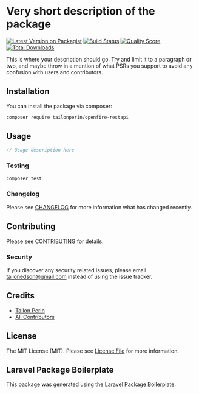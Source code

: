 # Very short description of the package

[![Latest Version on Packagist](https://img.shields.io/packagist/v/tailonperin/openfire-restapi.svg?style=flat-square)](https://packagist.org/packages/tailonperin/openfire-restapi)
[![Build Status](https://img.shields.io/travis/tailonperin/openfire-restapi/master.svg?style=flat-square)](https://travis-ci.org/tailonperin/openfire-restapi)
[![Quality Score](https://img.shields.io/scrutinizer/g/tailonperin/openfire-restapi.svg?style=flat-square)](https://scrutinizer-ci.com/g/tailonperin/openfire-restapi)
[![Total Downloads](https://img.shields.io/packagist/dt/tailonperin/openfire-restapi.svg?style=flat-square)](https://packagist.org/packages/tailonperin/openfire-restapi)

This is where your description should go. Try and limit it to a paragraph or two, and maybe throw in a mention of what PSRs you support to avoid any confusion with users and contributors.

## Installation

You can install the package via composer:

```bash
composer require tailonperin/openfire-restapi
```

## Usage

``` php
// Usage description here
```

### Testing

``` bash
composer test
```

### Changelog

Please see [CHANGELOG](CHANGELOG.md) for more information what has changed recently.

## Contributing

Please see [CONTRIBUTING](CONTRIBUTING.md) for details.

### Security

If you discover any security related issues, please email tailonedson@gmail.com instead of using the issue tracker.

## Credits

- [Tailon Perin](https://github.com/tailonperin)
- [All Contributors](../../contributors)

## License

The MIT License (MIT). Please see [License File](LICENSE.md) for more information.

## Laravel Package Boilerplate

This package was generated using the [Laravel Package Boilerplate](https://laravelpackageboilerplate.com).